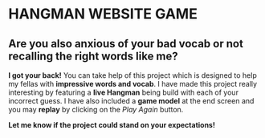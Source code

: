 # HANGMAN WEBSITE GAME
## Are you also anxious of your bad vocab or not recalling the right words like me?
**I got your back!**
You can take help of this project which is designed to help my fellas with **impressive words and vocab**. 
I have made this project really interesting by featuring a **live Hangman** being build with each of your incorrect guess. 
I have also included a **game model** at the end screen and you may **replay** by clicking on the _Play Again_ button. 

**Let me know if the project could stand on your expectations!**